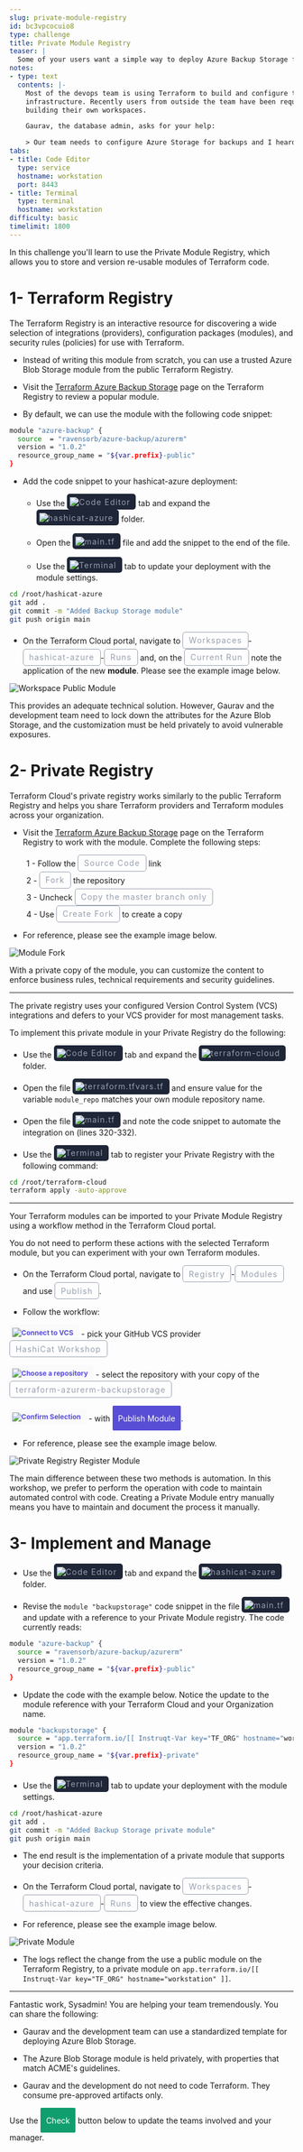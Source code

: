 ```yaml
---
slug: private-module-registry
id: bc3vpcocuio8
type: challenge
title: Private Module Registry
teaser: |
  Some of your users want a simple way to deploy Azure Backup Storage for our application. Use the Private Module Registry, in which you can store standard, re-usable Terraform code for IaC consumers.
notes:
- type: text
  contents: |-
    Most of the devops team is using Terraform to build and configure their
    infrastructure. Recently users from outside the team have been requesting help
    building their own workspaces.

    Gaurav, the database admin, asks for your help:

    > Our team needs to configure Azure Storage for backups and I heard something about Terraform modules for this. Can you help us set up a template for new Azure Storage for backup?
tabs:
- title: Code Editor
  type: service
  hostname: workstation
  port: 8443
- title: Terminal
  type: terminal
  hostname: workstation
difficulty: basic
timelimit: 1800
---
```

<style>
  v {
    display: inline-flex;
    color: white;
    background-color: rgb(17, 158, 111);
    align-items: center;
    justify-content: center;
    font-size: 14px;
    padding: 10px;
    border-radius: 2px;
    height: 24px;
  }

  r {
    display: inline-flex;
    color: white;
    background-color: #c73445;
    align-items: center;
    justify-content: center;
    font-size: 14px;
    padding: 10px;
    border-radius: 2px;
    height: 24px;
  }

  m {
    display: inline-flex;
    color: white;
    background-color: #584ED5;
    align-items: center;
    justify-content: center;
    font-size: 14px;
    padding: 10px;
    border-radius: 2px;
    height: 24px;
  }

  x {
    display: inline-flex;
    border-radius: 5px;
    border: 1px solid rgba(151,159,175,1);
    /* background-color: rgba(151,159,175,1); */
    /* background-color: rgba(30,38,55,1); */
    color: rgba(151,159,175,1);
    padding: 2px 10px 2px 10px;
    font-size: 14px;
    letter-spacing: 1.2px;
    align-items: center;
    justify-content: center;
    height: 24px;
  }

  t {
    display: inline-flex;
    border-radius: 5px;
    background-color: rgba(30,38,55,1);
    color: rgba(151,159,175,1);
    padding: 2px 10px 2px 5px;
    font-size: 14px;
    letter-spacing: 1.2px;
    align-items: center;
    justify-content: center;
    height: 24px;
  }

  t > a img {
    display: inline-block;
  }

  w {
    display: inline-flex;
    border-radius: 5px;
    background-color: rgba(250,250,250,1);
    color: #584ED5;
    padding: 2px 10px 2px 5px;
    font-size: 12px;
    font-weight: bold;
    align-items: center;
    height: 24px;
  }

  w > a img {
    display: inline-block;
  }

.tab {
  display: inline-block;
  margin-left: 30px;
}
</style>

In this challenge you'll learn to use the Private Module Registry, which allows you to store and version re-usable modules of Terraform code.

1- Terraform Registry
===

The Terraform Registry is an interactive resource for discovering a wide selection of integrations (providers), configuration packages (modules), and security rules (policies) for use with Terraform.

- Instead of writing this module from scratch, you can use a trusted Azure Blob Storage module from the public Terraform Registry.

- Visit the [Terraform Azure Backup Storage](https://registry.terraform.io/modules/ravensorb/azure-backup/azurerm/latest) page on the Terraform Registry to review a popular module.

- By default, we can use the module with the following code snippet:

```bash
module "azure-backup" {
  source  = "ravensorb/azure-backup/azurerm"
  version = "1.0.2"
  resource_group_name = "${var.prefix}-public"
}
```

- Add the code snippet to your hashicat-azure deployment:

  - Use the <t><img src="../assets/web.png"/>Code Editor</t> tab and expand the <t><img src="../assets/folder.png"/>hashicat-azure</t> folder.

  - Open the <t><img src="../assets/tf-icon.png"/>main.tf</t> file and add the snippet to the end of the file.

  - Use the <t><img src="../assets/shell.png"/>Terminal</t> tab to update your deployment with the module settings.

```bash
cd /root/hashicat-azure
git add .
git commit -m "Added Backup Storage module"
git push origin main


```

- On the Terraform Cloud portal, navigate to <x>Workspaces</x>-<x>hashicat-azure</x>-<x>Runs</x> and, on the <x>Current Run</x> note the application of the new **module**. Please see the example image below.

![Workspace Public Module](../assets/workspace_public_module.png)

This provides an adequate technical solution. However, Gaurav and the development team need to lock down the attributes for the Azure Blob Storage, and the customization must be held privately to avoid vulnerable exposures.

2- Private Registry
===
Terraform Cloud's private registry works similarly to the public Terraform Registry and helps you share Terraform providers and Terraform modules across your organization.

- Visit the [Terraform Azure Backup Storage](https://registry.terraform.io/modules/ravensorb/azure-backup/azurerm/latest) page on the Terraform Registry to work with the module. Complete the following steps:

<span class="tab"></span>1 - Follow the <x>Source Code</x> link
<br><span class="tab"></span>2 - <x>Fork</x> the repository
<br><span class="tab"></span>3 - Uncheck <x>Copy the master branch only</x>
<br><span class="tab"></span>4 - Use <x>Create Fork</x> to create a copy

- For reference, please see the example image below.

![Module Fork](../assets/module_fork.gif)

With a private copy of the module, you can customize the content to enforce business rules, technical requirements and security guidelines.

---

The private registry uses your configured Version Control System (VCS) integrations and defers to your VCS provider for most management tasks.

To implement this private module in your Private Registry do the following:

- Use the <t><img src="../assets/web.png"/>Code Editor</t> tab and expand the <t><img src="../assets/folder.png"/>terraform-cloud</t> folder.

- Open the file <t><img src="../assets/tf-icon.png"/>terraform.tfvars.tf</t> and ensure value for the variable `module_repo` matches your own module repository name.

- Open the file <t><img src="../assets/tf-icon.png"/>main.tf</t> and note the code snippet to automate the integration on (lines 320-332).

- Use the <t><img src="../assets/shell.png"/>Terminal</t> tab to register your Private Registry with the following command:

```bash
cd /root/terraform-cloud
terraform apply -auto-approve


```

---

Your Terraform modules can be imported to your Private Module Registry using a workflow method in the Terraform Cloud portal.

You do not need to perform these actions with the selected Terraform module, but you can experiment with your own Terraform modules.

- On the Terraform Cloud portal, navigate to <x>Registry</x>-<x>Modules</x> and use <x>Publish</x>.

- Follow the workflow:

<w><img src="../assets/one.png"/>Connect to VCS</w> - pick your GitHub VCS provider <x>HashiCat Workshop</x>

<w><img src="../assets/two.png"/>Choose a repository</w> - select the repository with your copy of the <x>terraform-azurerm-backupstorage</x>

<w><img src="../assets/three.png"/>Confirm Selection</w> - with <m>Publish Module</m>.

- For reference, please see the example image below.

![Private Registry Register Module](../assets/pmr_register_module.gif)

The main difference between these two methods is automation. In this workshop, we prefer to perform the operation with code to maintain automated control with code. Creating a Private Module entry manually means you have to maintain and document the process it manually.

3- Implement and Manage
===

- Use the <t><img src="../assets/web.png"/>Code Editor</t> tab and expand the <t><img src="../assets/folder.png"/>hashicat-azure</t> folder.

- Revise the `module "backupstorage"` code snippet in the file <t><img src="../assets/tf-icon.png"/>main.tf</t> and update with a reference to your Private Module registry. The code currently reads:

```bash
module "azure-backup" {
  source = "ravensorb/azure-backup/azurerm"
  version = "1.0.2"
  resource_group_name = "${var.prefix}-public"
}
```

- Update the code with the example below. Notice the update to the module reference with your Terraform Cloud and your Organization name.

```bash
module "backupstorage" {
  source = "app.terraform.io/[[ Instruqt-Var key="TF_ORG" hostname="workstation" ]]/azure-backup/azurerm"
  version = "1.0.2"
  resource_group_name = "${var.prefix}-private"
}
```

- Use the <t><img src="../assets/shell.png"/>Terminal</t> tab to update your deployment with the module settings.

```bash
cd /root/hashicat-azure
git add .
git commit -m "Added Backup Storage private module"
git push origin main


```

- The end result is the implementation of a private module that supports your decision criteria.

- On the Terraform Cloud portal, navigate to <x>Workspaces</x>-<x>hashicat-azure</x>-<x>Runs</x> to view the effective changes.

- For reference, please see the example image below.

![Private Module](../assets/pmr_private_module.png)

- The logs reflect the change from the use a public module on the Terraform Registry, to a private module on `app.terraform.io/[[ Instruqt-Var key="TF_ORG" hostname="workstation" ]]`.

---
Fantastic work, Sysadmin! You are helping your team tremendously. You can share the following:

- Gaurav and the development team can use a standardized template for deploying Azure Blob Storage.

- The Azure Blob Storage module is held privately, with properties that match ACME's guidelines.

- Gaurav and the development do not need to code Terraform. They consume pre-approved artifacts only.

Use the <v>Check</v> button below to update the teams involved and your manager.